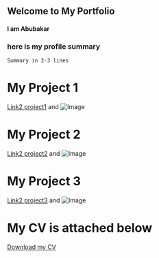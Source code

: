 ## Welcome to My Portfolio
#### I am Abubakar


### here is my profile summary

    Summary in 2-3 lines


# My Project 1

[Link2 project1](url) and ![Image](src)


# My Project 2

[Link2 project2](url) and ![Image](src)


# My Project 3

[Link2 project3](url) and ![Image](src)

# My CV is attached below
[Download my CV](link_to_cv)
